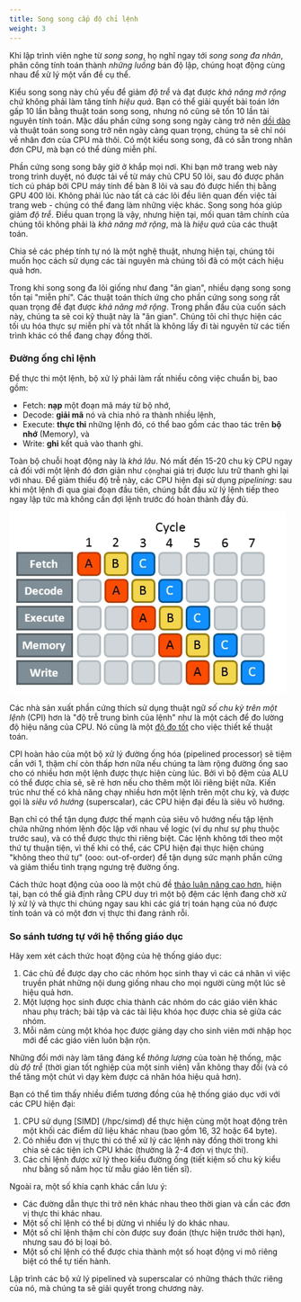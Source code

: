 ```yaml
---
title: Song song cấp độ chỉ lệnh
weight: 3
---
```


Khi lập trình viên nghe từ *song song*, họ nghĩ ngay tới *song song đa nhân*, phân công tính toán thành *những luồng* bán độ lập, chúng hoạt động cùng nhau để xử lý một vấn đề cụ thể.

Kiểu song song này chủ yếu để giảm *độ trễ* và đạt được *khả năng mở rộng* chứ không phải làm tăng tính *hiệu quả*. Bạn có thể giải quyết bài toán lớn gấp 10 lần bằng thuật toán song song, nhưng nó cũng sẽ tốn 10 lần tài nguyên tính toán. Mặc dầu phần cứng song song ngày càng trở nên [dồi dào](/hpc/complexity/hardware) và thuật toán song song trở nên ngày càng quan trọng, chúng ta sẽ chỉ nói về nhân đơn của CPU mà thôi. Có một kiểu song song, đã có sẵn trong nhân đơn CPU, mà bạn có thể dùng miễn phí.

Phần cứng song song bây giờ ở khắp mọi nơi. Khi bạn mở trang web này trong trình duyệt, nó được tải về từ máy chủ CPU 50 lõi, sau đó được phân tích cú pháp bởi CPU máy tính để bàn 8 lõi và sau đó được hiển thị bằng GPU 400 lõi. Không phải lúc nào tất cả các lõi đều liên quan đến việc tải trang web - chúng có thể đang làm những việc khác. Song song hóa giúp giảm *độ trễ*. Điều quan trọng là vậy, nhưng hiện tại, mối quan tâm chính của chúng tôi không phải là *khả năng mở rộng*, mà là *hiệu quả* của các thuật toán.

Chia sẻ các phép tính tự nó là một nghệ thuật, nhưng hiện tại, chúng tôi muốn học cách sử dụng các tài nguyên mà chúng tôi đã có một cách hiệu quả hơn.

Trong khi song song đa lõi giống như đang "ăn gian", nhiều dạng song song tồn tại "miễn phí". Các thuật toán thích ứng cho phần cứng song song rất quan trọng để đạt được *khả năng mở rộng*. Trong phần đầu của cuốn sách này, chúng ta sẽ coi kỹ thuật này là "ăn gian". Chúng tôi chỉ thực hiện các tối ưu hóa thực sự miễn phí và tốt nhất là không lấy đi tài nguyên từ các tiến trình khác có thể đang chạy đồng thời.


### Đường ống chỉ lệnh

Để thực thi một lệnh, bộ xử lý phải làm rất nhiều công việc chuẩn bị, bao gồm:

- Fetch: **nạp** một đoạn mã máy từ bộ nhớ,
- Decode: **giải mã** nó và chia nhỏ ra thành nhiều lệnh,
- Execute: **thực thi** những lệnh đó, có thể bao gồm các thao tác trên **bộ nhớ** (Memory), và
- Write: **ghi** kết quả vào thanh ghi.

Toàn bộ chuỗi hoạt động này là *khá lâu*. Nó mất đến 15-20 chu kỳ CPU ngay cả đối với một lệnh đó đơn giản như `cộng`hai giá trị được lưu trữ thanh ghi lại với nhau. Để giảm thiểu độ trễ này, các CPU hiện đại sử dụng *pipelining*: sau khi một lệnh đi qua giai đoạn đầu tiên, chúng bắt đầu xử lý lệnh tiếp theo ngay lập tức mà không cần đợi lệnh trước đó hoàn thành đầy đủ.

![](img/pipeline.png)

Các nhà sản xuất phần cứng thích sử dụng thuật ngữ *số chu kỳ trên một lệnh* (CPI) hơn là "độ trễ trung bình của lệnh" như là một cách để đo lường độ hiệu năng của CPU. Nó cũng là một [độ đo tốt](/hpc/profiling/benchmarking) cho việc thiết kế thuật toán.

CPI hoàn hảo của một bộ xử lý đường ống hóa (pipelined processor) sẽ tiệm cần với 1, thậm chí còn thấp hơn nữa nếu chúng ta làm rộng đường ống sao cho có nhiều hơn một lệnh được thực hiện cùng lúc. Bởi vì bộ đệm của ALU có thể được chia sẻ, sẽ rẻ hơn nếu cho thêm một lõi riêng biệt nữa. Kiến trúc như thế có khả năng chạy nhiều hơn một lệnh trên một chu kỳ, và được gọi là *siêu vô hướng* (superscalar), các CPU hiện đại đều là siêu vô hướng.

Bạn chỉ có thể tận dụng được thế mạnh của siêu vô hướng nếu tập lệnh chứa những nhóm lệnh độc lập với nhau về logic (ví dụ như sự phụ thuộc trước sau), và có thể được thực thi riêng biệt. Các lệnh không tới theo một thứ tự thuận tiện, vì thế khi có thể, các CPU hiện đại thực hiện chúng "không theo thứ tự" (ooo: out-of-order) để tận dụng sức mạnh phần cứng và giảm thiểu tình trạng ngưng trệ đường ống.

Cách thức hoạt động của ooo là một chủ đề [thảo luận nâng cao hơn](/scheduling), hiện tại, bạn có thể giả định rằng CPU duy trì một bộ đệm các lệnh đang chờ xử lý xử lý và thực thi chúng ngay sau khi các giá trị toán hạng của nó được tính toán và có một đơn vị thực thi đang rảnh rỗi.

### So sánh tương tự với hệ thống giáo dục

Hãy xem xét cách thức hoạt động của hệ thống giáo dục:

1. Các chủ đề được dạy cho các nhóm học sinh thay vì các cá nhân vì việc truyền phát những nội dung giống nhau cho mọi người cùng một lúc sẽ hiệu quả hơn.
2. Một lượng học sinh được chia thành các nhóm do các giáo viên khác nhau phụ trách; bài tập và các tài liệu khóa học được chia sẻ giữa các nhóm.
3. Mỗi năm cùng một khóa học được giảng dạy cho sinh viên mới nhập học mới để các giáo viên luôn bận rộn.

Những đổi mới này làm tăng đáng kể *thông lượng* của toàn hệ thống, mặc dù *độ trễ* (thời gian tốt nghiệp của một sinh viên) vẫn không thay đổi (và có thể tăng một chút vì dạy kèm được cá nhân hóa hiệu quả hơn).

Bạn có thể tìm thấy nhiều điểm tương đồng của hệ thống giáo dục với với các CPU hiện đại:

1. CPU sử dụng [SIMD] (/hpc/simd) để thực hiện cùng một hoạt động trên một khối các điểm dữ liệu khác nhau (bao gồm 16, 32 hoặc 64 byte).
2. Có nhiều đơn vị thực thi có thể xử lý các lệnh này đồng thời trong khi chia sẻ các tiện ích CPU khác (thường là 2-4 đơn vị thực thi).
3. Các chỉ lệnh được xử lý theo kiểu đường ống (tiết kiệm số chu kỳ kiểu như bằng số năm học từ mẫu giáo lên tiến sĩ).

Ngoài ra, một số khía cạnh khác cần lưu ý:

- Các đường dẫn thực thi trở nên khác nhau theo thời gian và cần các đơn vị thực thi khác nhau.
- Một số chỉ lệnh có thể bị dừng vì nhiều lý do khác nhau.
- Một số chỉ lệnh thậm chí còn được suy đoán (thực hiện trước thời hạn), nhưng sau đó bị loại bỏ.
- Một số chỉ lệnh có thể được chia thành một số hoạt động vi mô riêng biệt có thể tự tiến hành.

Lập trình các bộ xử lý pipelined và superscalar có những thách thức riêng của nó, mà chúng ta sẽ giải quyết trong chương này.